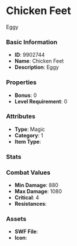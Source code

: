 # Chicken Feet

Eggy

### Basic Information

- **ID**: 9902744
- **Name**: Chicken Feet
- **Description**: Eggy

### Properties

- **Bonus**: 0
- **Level Requirement**: 0

### Attributes

- **Type**: Magic
- **Category**: 1
- **Item Type**: 

### Stats


### Combat Values

- **Min Damage**: 880
- **Max Damage**: 1080
- **Critical**: 4
- **Resistances**: 

### Assets

- **SWF File**: 
- **Icon**: 

